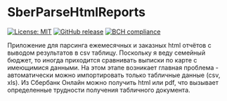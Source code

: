 # SberParseHtmlReports

[![License: MIT](https://img.shields.io/github/license/Akeloya/SberParseHtmlReports)](https://github.com/Akeloya/SberParseHtmlReports/blob/master/LICENSE)
[![GitHub release](https://img.shields.io/github/v/release/Akeloya/SberParseHtmlReports.svg)](https://github.com/Akeloya/SberParseHtmlReports/releases/latest)
[![BCH compliance](https://bettercodehub.com/edge/badge/Akeloya/SberParseHtmlReports?branch=main)](https://bettercodehub.com/)

Приложение для парсинга ежемесячных и заказных html отчётов с выводом результатов в csv таблицу.
Поскольку я веду семейный бюджет, то иногда приходится сравнивать выписки по карте с имеющимися данными. На этом этапе возникает главная проблема - автоматически можно импортировать только табличные данные (csv, xls). Из Сбербанк Онлайн можно получить html или pdf, что вызывает определенные трудности получения табличного документа.

